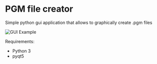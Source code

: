 # PGM file creator

Simple python gui application that allows to graphically create .pgm files
  
![GUI Example](https://github.com/the_samriel/pgm_creator/blob/master/sample_gui.png?raw=true)


Requirements:  

- Python 3
- pyqt5
